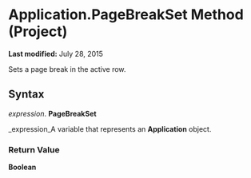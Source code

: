 
# Application.PageBreakSet Method (Project)

 **Last modified:** July 28, 2015

Sets a page break in the active row.

## Syntax

 _expression_. **PageBreakSet**

 _expression_A variable that represents an  **Application** object.


### Return Value

 **Boolean**

